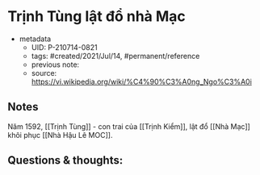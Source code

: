 # Trịnh Tùng lật đổ nhà Mạc

- metadata
	- UID: P-210714-0821
	- tags: #created/2021/Jul/14, #permanent/reference
	- previous note: 
	- source: https://vi.wikipedia.org/wiki/%C4%90%C3%A0ng_Ngo%C3%A0i

## Notes
Năm 1592, [[Trịnh Tùng]] - con trai của [[Trịnh Kiểm]], lật đổ [[Nhà Mạc]] khôi phục [[Nhà Hậu Lê MOC]].
## Questions & thoughts:

